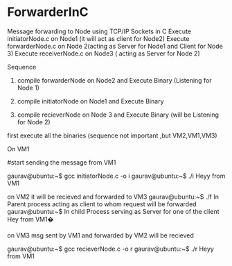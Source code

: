 # ForwarderInC
Message forwarding to Node using TCP/IP Sockets in C 
Execute initiatorNode.c on Node1 (it will act as client for Node2)
Execute forwarderNode.c on Node 2(acting as Server for Node1 and Client for Node 3)
Execute receiverNode.c on Node3 ( acting as Server for Node 2) 

Sequence

1) compile forwarderNode on Node2 and Execute Binary (Listening for Node 1)

2) compile initiatorNode on Node1 and Execute Binary 

3) compile recieverNode on Node 3 and Execute Binary (will be Listening for Node 2) 



first execute all the binaries (sequence not important ,but VM2,VM1,VM3)


On VM1

#start sending the message from VM1 

gaurav@ubuntu:~$ gcc initiatorNode.c -o i
gaurav@ubuntu:~$ ./i
Heyy from VM1


on VM2 it will be recieved and forwarded to VM3
gaurav@ubuntu:~$ ./f
In Parent process acting as client  to whom request will be forwarded
gaurav@ubuntu:~$ In child Process serving as Server for one of the client
Hey from VM1�




on VM3 msg sent by VM1 and forwarded by VM2  will be recieved 

gaurav@ubuntu:~$ gcc recieverNode.c -o r
gaurav@ubuntu:~$ ./r 
Heyy from VM1






